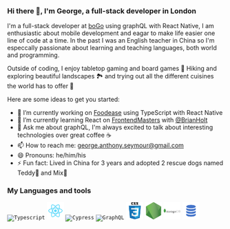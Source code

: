 ### Hi there 👋, I'm George, a full-stack developer in London 

I'm a full-stack developer at [boGo](https://github.com/jakewmiles/bogo-client) using graphQL with React Native, I am enthusiastic about mobile development and eagar to make life easier one line of code at a time. In the past I was an English teacher in China so I'm especcally passionate about learning and teaching languages, both world and programming. 

Outside of coding, I enjoy tabletop gaming and board games 🎲 Hiking and exploring beautiful landscapes 🏞 and trying out all the different cuisines the world has to offer 🍴

Here are some ideas to get you started:

- 🔭 I’m currently working on [Foodease](https://github.com/Gerseymour/bogo-client.git) using TypeScript with React Native 
- 🌱 I’m currently learning React on [FrontendMasters](https://frontendmasters.com/) with [@BrianHolt](https://github.com/btholt)
- 💬 Ask me about graphQL, I'm always excited to talk about interesting technologies over great coffee ☕ 
- 📫 How to reach me: george.anthony.seymour@gmail.com
- 😄 Pronouns: he/him/his
- ⚡ Fun fact: Lived in China for 3 years and adopted 2 rescue dogs named Teddy🐺 and Mix🐺



### My Languages and tools
<code><img height="40" alt="Typescript" src="https://github.com/remojansen/logo.ts/blob/master/ts.png"></code>
<code><img height="40" alt="ReactNative" src="https://raw.githubusercontent.com/github/explore/80688e429a7d4ef2fca1e82350fe8e3517d3494d/topics/react/react.png"></code>
<code><img height="40" alt="Cypress" src="https://user-images.githubusercontent.com/61637775/125088524-6a357700-e0c5-11eb-925f-95d0d8cf01aa.png"></code>
<code><img height="40" alt="GraphQL" src="https://user-images.githubusercontent.com/61637775/125089634-6ce49c00-e0c6-11eb-8986-17d68c5faa43.png"></code>
<code><img height="40" alt="CSS" src="https://raw.githubusercontent.com/github/explore/80688e429a7d4ef2fca1e82350fe8e3517d3494d/topics/css/css.png"></code>
<code><img height="40" alt="nodeJs" src="https://raw.githubusercontent.com/github/explore/80688e429a7d4ef2fca1e82350fe8e3517d3494d/topics/nodejs/nodejs.png"></code>
<code><img height="40" alt="MongoDB" src="https://raw.githubusercontent.com/github/explore/80688e429a7d4ef2fca1e82350fe8e3517d3494d/topics/mongodb/mongodb.png"></code>
<code><img height="40" alt="SQL" src="https://raw.githubusercontent.com/github/explore/80688e429a7d4ef2fca1e82350fe8e3517d3494d/topics/sql/sql.png"></code>
